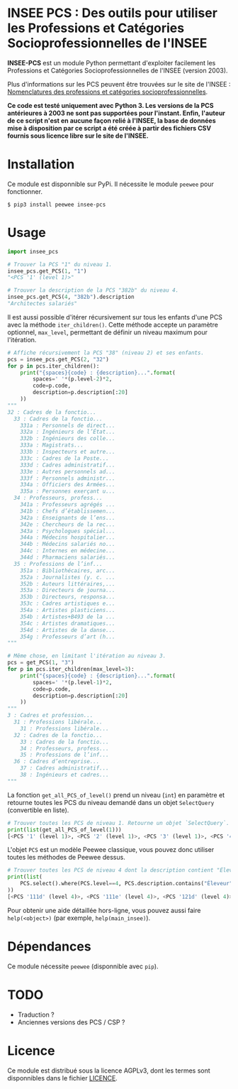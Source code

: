 INSEE PCS : Des outils pour utiliser les Professions et Catégories Socioprofessionnelles de l'INSEE
===================================================================================================

**INSEE-PCS** est un module Python permettant d'exploiter facilement les Professions et Catégories Socioprofessionnelles de l'INSEE (version 2003).

Plus d'informations sur les PCS peuvent être trouvées sur le site de l'INSEE : [Nomenclatures des professions et catégories socioprofessionnelles](https://insee.fr/fr/information/2406153).

**Ce code est testé uniquement avec Python 3. Les versions de la PCS antérieures à 2003 ne sont pas supportées pour l'instant. Enfin, l'auteur de ce script n'est en aucune façon relié à l'INSEE, la base de données mise à disposition par ce script a été créée à partir des fichiers CSV fournis sous licence libre sur le site de l'INSEE.**

# Installation

Ce module est disponnible sur PyPi. Il nécessite le module `peewee` pour fonctionner.

    $ pip3 install peewee insee-pcs

# Usage

```python
import insee_pcs

# Trouver la PCS "1" du niveau 1.
insee_pcs.get_PCS(1, "1")
"<PCS '1' (level 1)>"

# Trouver la description de la PCS "382b" du niveau 4.
insee_pcs.get_PCS(4, "382b").description
"Architectes salariés"
```

Il est aussi possible d'itérer récursivement sur tous les enfants d'une PCS avec la méthode `iter_children()`. Cette méthode accepte un paramètre optionnel, `max_level`, permettant de définir un niveau maximum pour l'itération.

```python
# Affiche récursivement la PCS "38" (niveau 2) et ses enfants.
pcs = insee_pcs.get_PCS(2, "32")
for p in pcs.iter_children():
    print("{spaces}{code} : {description}...".format(
        spaces=' '*(p.level-2)*2,
        code=p.code,
        description=p.description[:20]
    ))
"""
32 : Cadres de la fonctio...
  33 : Cadres de la fonctio...
    331a : Personnels de direct...
    332a : Ingénieurs de l’État...
    332b : Ingénieurs des colle...
    333a : Magistrats...
    333b : Inspecteurs et autre...
    333c : Cadres de la Poste...
    333d : Cadres administratif...
    333e : Autres personnels ad...
    333f : Personnels administr...
    334a : Officiers des Armées...
    335a : Personnes exerçant u...
  34 : Professeurs, profess...
    341a : Professeurs agrégés ...
    341b : Chefs d’établissemen...
    342a : Enseignants de l’ens...
    342e : Chercheurs de la rec...
    343a : Psychologues spécial...
    344a : Médecins hospitalier...
    344b : Médecins salariés no...
    344c : Internes en médecine...
    344d : Pharmaciens salariés...
  35 : Professions de l’inf...
    351a : Bibliothécaires, arc...
    352a : Journalistes (y. c. ...
    352b : Auteurs littéraires,...
    353a : Directeurs de journa...
    353b : Directeurs, responsa...
    353c : Cadres artistiques e...
    354a : Artistes plasticiens...
    354b : Artistes+B493 de la ...
    354c : Artistes dramatiques...
    354d : Artistes de la danse...
    354g : Professeurs d’art (h...
"""

# Même chose, en limitant l'itération au niveau 3.
pcs = get_PCS(1, "3")
for p in pcs.iter_children(max_level=3):
    print("{spaces}{code} : {description}...".format(
        spaces=' '*(p.level-1)*2,
        code=p.code,
        description=p.description[:20]
    ))
"""
3 : Cadres et profession...
  31 : Professions libérale...
    31 : Professions libérale...
  32 : Cadres de la fonctio...
    33 : Cadres de la fonctio...
    34 : Professeurs, profess...
    35 : Professions de l’inf...
  36 : Cadres d’entreprise...
    37 : Cadres administratif...
    38 : Ingénieurs et cadres...
"""
```

La fonction `get_all_PCS_of_level()` prend un niveau (`int`) en paramètre et retourne toutes les PCS du niveau demandé dans un objet `SelectQuery` (convertible en liste).

```python
# Trouver toutes les PCS de niveau 1. Retourne un objet `SelectQuery`.
print(list(get_all_PCS_of_level(1)))
[<PCS '1' (level 1)>, <PCS '2' (level 1)>, <PCS '3' (level 1)>, <PCS '4' (level 1)>, <PCS '5' (level 1)>, <PCS '6' (level 1)>, <PCS '7' (level 1)>, <PCS '8' (level 1)>]
```

L'objet `PCS` est un modèle Peewee classique, vous pouvez donc utiliser toutes les méthodes de Peewee dessus.

```python
# Trouver toutes les PCS de niveau 4 dont la description contient "Éleveur".
print(list(
    PCS.select().where(PCS.level==4, PCS.description.contains("Éleveur"))
))
[<PCS '111d' (level 4)>, <PCS '111e' (level 4)>, <PCS '121d' (level 4)>, <PCS '121e' (level 4)>, <PCS '131d' (level 4)>, <PCS '131e' (level 4)>]
```

Pour obtenir une aide détaillée hors-ligne, vous pouvez aussi faire `help(<object>)` (par exemple, `help(main_insee)`).

# Dépendances

Ce module nécessite `peewee` (disponnible avec `pip`).

# TODO

- Traduction ?
- Anciennes versions des PCS / CSP ?

# Licence

Ce module est distribué sous la licence AGPLv3, dont les termes sont disponnibles dans le fichier [LICENCE](LICENCE).
